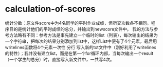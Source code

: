 # calculation-of-scores
统计分数：原文件score中为4名同学的平时作业成绩，但所交次数各不相同。程序目的是统计他们的平时成绩的总分，并输出到newscore文件中。
我的方法与参考方法略有不同：参考方法是事先建立一个临时的list（列表），每次输出的结果为一个字符串，把每次的结果分别添加到list中，这样List中便有了4个元素，最后用writelines函数将4个元素一次性 分行 写入新的txt文件中（刚好利用了writelines的特性）；我并没有建立list，而是在第一个for循环内部，当每次输出一个result（一个学生的总分）时，直接写入新文件中，一共写4次。
